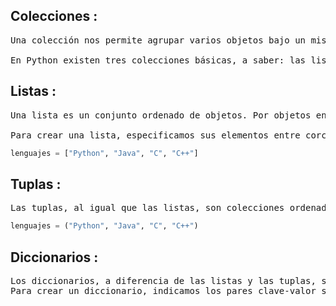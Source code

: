 ## Colecciones :

<pre>Una colección nos permite agrupar varios objetos bajo un mismo nombre. Por ejemplo, si necesitamos almacenar en nuestro programa los nombres de los alumnos de un curso de programación, será más conveniente ubicarlos a todos dentro de una misma colección de nombre alumnos, en lugar de crear los objetos alumno1, alumno2, etc.

En Python existen tres colecciones básicas, a saber: las listas, las tuplas y los diccionarios .
</pre>

## Listas :

<pre>Una lista es un conjunto ordenado de objetos. Por objetos entendemos cualquiera de los tipos de dato ya mencionados, incluso otras listas.

Para crear una lista, especificamos sus elementos entre corchetes y separados por comas.
</pre>
``` python
lenguajes = ["Python", "Java", "C", "C++"]
``` 

## Tuplas :

<pre>Las tuplas, al igual que las listas, son colecciones ordenadas. No obstante, a diferencia de éstas, son inmutables. Es decir, una vez asignados los elementos, no pueden ser alterados. En términos funcionales, podría decirse que las tuplas son un subconjunto de las listas, por cuanto soportan las operaciones con índices para acceder a sus elementos, pero no así las de asignación.
</pre>
``` python
lenguajes = ("Python", "Java", "C", "C++")

```

## Diccionarios :

<pre>Los diccionarios, a diferencia de las listas y las tuplas, son colecciones no ordenadas de objetos. Además, sus elementos tienen una particularidad: siempre conforman un par clave-valor. Es decir, cuando añadimos un valor a un diccionario, se le asigna una clave única con la que luego se podrá acceder a él (pues la posición ya no es un determinante).
Para crear un diccionario, indicamos los pares clave-valor separados por comas y estos, a su vez, separados por dos puntos.</pre>